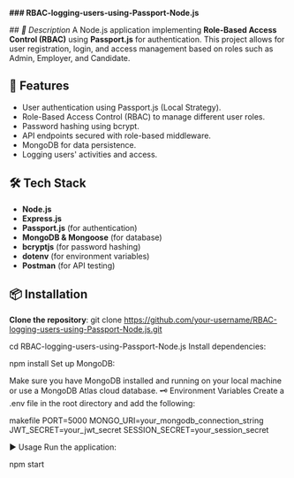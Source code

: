 **### RBAC-logging-users-using-Passport-Node.js**

*## 📜 Description*
A Node.js application implementing **Role-Based Access Control (RBAC)** using **Passport.js** for authentication. This project allows for user registration, login, and access management based on roles such as Admin, Employer, and Candidate.

## 🚀 Features
- User authentication using Passport.js (Local Strategy).
- Role-Based Access Control (RBAC) to manage different user roles.
- Password hashing using bcrypt.
- API endpoints secured with role-based middleware.
- MongoDB for data persistence.
- Logging users' activities and access.

## 🛠️ Tech Stack
- **Node.js**
- **Express.js**
- **Passport.js** (for authentication)
- **MongoDB & Mongoose** (for database)
- **bcryptjs** (for password hashing)
- **dotenv** (for environment variables)
- **Postman** (for API testing)

## 📦 Installation

 **Clone the repository**:
   git clone https://github.com/your-username/RBAC-logging-users-using-Passport-Node.js.git

   
   cd RBAC-logging-users-using-Passport-Node.js
Install dependencies:

npm install
Set up MongoDB:

Make sure you have MongoDB installed and running on your local machine or use a MongoDB Atlas cloud database.
🗝️ Environment Variables
Create a .env file in the root directory and add the following:

makefile
PORT=5000
MONGO_URI=your_mongodb_connection_string
JWT_SECRET=your_jwt_secret
SESSION_SECRET=your_session_secret


▶️ Usage
Run the application:


npm start
